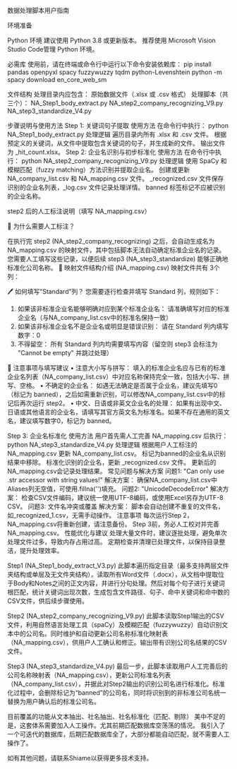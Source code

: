 数据处理脚本用户指南


环境准备

Python 环境
建议使用 Python 3.8 或更新版本。
推荐使用 Microsoft Vision Studio Code管理 Python 环境。

必需库
使用前，请在终端或命令行中运行以下命令安装依赖库：
pip install pandas openpyxl spacy fuzzywuzzy tqdm python-Levenshtein
python -m spacy download en_core_web_sm

文件结构
处理目录内应包含：
原始数据文件（.xlsx 或 .csv 格式）
处理脚本（共三个）：
NA_Step1_body_extract.py
NA_step2_company_recognizing_V9.py
NA_step3_standardize_V4.py

步骤说明与使用方法
Step 1: 关键词句子提取
使用方法
在命令行中执行：
python NA_Step1_body_extract.py
处理逻辑
遍历目录内所有 .xlsx 和 .csv 文件。
根据预定义的关键词，从文件中提取包含关键词的句子，并生成新的文件。
输出文件为 _hit_count.xlsx。
Step 2: 企业名识别与初步标准化
使用方法
在命令行中执行：
python NA_step2_company_recognizing_V9.py
处理逻辑
使用 SpaCy 和模糊匹配（fuzzy matching）方法识别并提取企业名。
创建或更新 NA_company_list.csv 和 NA_mapping.csv 文件。
_recognized.csv 文件保存识别的企业名列表，_log.csv 文件记录处理详情。
banned 标签标记不应被识别的企业名称。

step2 后的人工标注说明（填写 NA_mapping.csv）

📌 为什么需要人工标注？

在执行完 step2 (NA_step2_company_recognizing) 之后，会自动生成名为 NA_mapping.csv 的映射文件，其中包括脚本无法自动确定标准企业名的记录。
您需要人工填写这些记录，以便后续 step3 (NA_step3_standardize) 能够正确地标准化公司名称。
📂 映射文件结构介绍 (NA_mapping.csv)
映射文件共有 3个列：

🖊️ 如何填写“Standard”列？
您需要逐行检查并填写 Standard 列，规则如下：
1.	如果该非标准企业名能够明确对应到某个标准企业名：
请准确填写对应的标准企业名（与NA_company_list.csv中的标准名保持一致）
2.	如果该非标准企业名不是企业名或明显是错误识别：
请在 Standard 列内填写数字：0
3.	不得留空：
所有 Standard 列内均需要填写内容（留空则 step3 会标注为 "Cannot be empty" 并跳过处理）

📑 注意事项与填写建议
	•	注意大小写与拼写：
填入的标准企业名应与已有的标准企业名列表（NA_company_list.csv）中对应名称保持完全一致，包括大小写、拼写、空格。
	•	不确定的企业名：
如遇无法确定是否属于企业名，建议先填写0（标记为 banned），之后如需重新识别，可以修改NA_company_list.csv中的标记后再次运行 step2。
	•	中文、日语或非英文企业名的处理：
如果有出现中文、日语或其他语言的企业名，请填写其官方英文名为标准名。如果不存在通用的英文名，建议填写数字0，标记为 banned。

Step 3: 企业名标准化
使用方法
用户首先需人工完善 NA_mapping.csv 后执行：
python NA_step3_standardize_V4.py
处理逻辑
根据用户人工标注的 NA_mapping.csv 更新 NA_company_list.csv。
标记为banned的企业名从识别结果中移除。
标准化识别的企业名，更新 _recognized.csv 文件。
更新后的NA_mapping.csv会记录处理结果。
常见问题与解决方案
问题1: "Can only use .str accessor with string values!"
解决方案：
确保NA_company_list.csv中Aliases列无空值，可使用.fillna('')填充。
问题2: "UnicodeDecodeError"
解决方案：
检查CSV文件编码，建议统一使用UTF-8编码，或使用Excel另存为UTF-8 CSV。
问题3: 文件名冲突或覆盖
解决方案：
脚本会自动创建不重复的文件名，如_recognized_1.csv，无需手动操作。
注意事项
每次运行Step 2，NA_mapping.csv将重新创建，请注意备份。
Step 3前，务必人工校对并完善NA_mapping.csv。
性能优化与建议
处理大量文件时，建议逐批处理，避免单次处理文件过多，导致内存占用过高。
定期检查并清理已处理文件，以保持目录整洁，提升处理效率。

Step1 (NA_Step1_body_extract_V3.py)
此脚本遍历指定目录（最多支持两层文件夹结构或单层及无文件夹结构），读取所有Word文件（.docx），从文档中提取位于Body和Notes之间的正文内容，并进行分句处理。然后对每个句子进行关键词根匹配，统计关键词出现次数，生成包含文件路径、句子、命中关键词和命中数的CSV文件，供后续步骤使用。

Step2 (NA_step2_company_recognizing_V9.py)
此脚本读取Step1输出的CSV文件，利用自然语言处理工具（spaCy）及模糊匹配（fuzzywuzzy）自动识别文本中的公司名。同时维护和自动更新公司名称标准化映射表（NA_mapping.csv），供用户人工确认和修正。输出带有识别公司名结果的CSV文件。

Step3 (NA_step3_standardize_V4.py)
最后一步，此脚本读取用户人工完善后的公司名称映射表（NA_mapping.csv），更新公司标准名列表（NA_company_list.csv），并据此对Step2输出的识别公司名进行标准化。标准化过程中，会删除标记为“banned”的公司名，同时将识别到的非标准公司名统一替换为用户确认后的标准公司名。

目前覆盖的功能从文本抽出、社名抽出、社名标准化（匹配、剔除）
美中不足的是，这套体系需要加入人工操作。尤其前期匹配数据库空荡荡的情况。
我引入了一个可迭代的数据库，后期匹配数据库全了，大部分都能自动匹配，就不需要人工操作了。


如有其他问题，请联系Shiame以获得更多技术支持。


